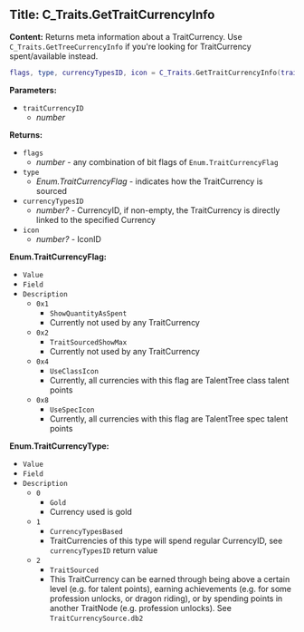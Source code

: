 ## Title: C_Traits.GetTraitCurrencyInfo

**Content:**
Returns meta information about a TraitCurrency. Use `C_Traits.GetTreeCurrencyInfo` if you're looking for TraitCurrency spent/available instead.
```lua
flags, type, currencyTypesID, icon = C_Traits.GetTraitCurrencyInfo(traitCurrencyID)
```

**Parameters:**
- `traitCurrencyID`
  - *number*

**Returns:**
- `flags`
  - *number* - any combination of bit flags of `Enum.TraitCurrencyFlag`
- `type`
  - *Enum.TraitCurrencyFlag* - indicates how the TraitCurrency is sourced
- `currencyTypesID`
  - *number?* - CurrencyID, if non-empty, the TraitCurrency is directly linked to the specified Currency
- `icon`
  - *number?* - IconID

**Enum.TraitCurrencyFlag:**
- `Value`
- `Field`
- `Description`
  - `0x1`
    - `ShowQuantityAsSpent`
    - Currently not used by any TraitCurrency
  - `0x2`
    - `TraitSourcedShowMax`
    - Currently not used by any TraitCurrency
  - `0x4`
    - `UseClassIcon`
    - Currently, all currencies with this flag are TalentTree class talent points
  - `0x8`
    - `UseSpecIcon`
    - Currently, all currencies with this flag are TalentTree spec talent points

**Enum.TraitCurrencyType:**
- `Value`
- `Field`
- `Description`
  - `0`
    - `Gold`
    - Currency used is gold
  - `1`
    - `CurrencyTypesBased`
    - TraitCurrencies of this type will spend regular CurrencyID, see `currencyTypesID` return value
  - `2`
    - `TraitSourced`
    - This TraitCurrency can be earned through being above a certain level (e.g. for talent points), earning achievements (e.g. for some profession unlocks, or dragon riding), or by spending points in another TraitNode (e.g. profession unlocks). See `TraitCurrencySource.db2`